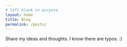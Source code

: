 ```yaml
---
# left blank on purpose
layout: home
title: Blog
permalink: /posts/
---
```


Share my ideas and thoughts.
I know there are typos. :)